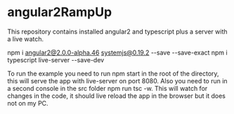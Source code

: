 # angular2RampUp

This repository contains installed angular2 and typescript plus a server with a live watch.

npm i angular2@2.0.0-alpha.46 systemjs@0.19.2 --save --save-exact
npm i typescript live-server --save-dev

To run the example you need to run  npm start  in the root of the directory, this will serve the app with live-server on port 8080.
Also you need to run in a second console in the src folder  npm run tsc -w. This will watch for changes in the code, it should 
live reload the app in the browser but it does not on my PC.
